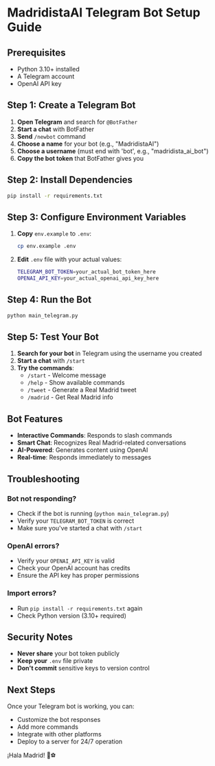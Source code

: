 # MadridistaAI Telegram Bot Setup Guide

## Prerequisites
- Python 3.10+ installed
- A Telegram account
- OpenAI API key

## Step 1: Create a Telegram Bot

1. **Open Telegram** and search for `@BotFather`
2. **Start a chat** with BotFather
3. **Send** `/newbot` command
4. **Choose a name** for your bot (e.g., "MadridistaAI")
5. **Choose a username** (must end with 'bot', e.g., "madridista_ai_bot")
6. **Copy the bot token** that BotFather gives you

## Step 2: Install Dependencies

```bash
pip install -r requirements.txt
```

## Step 3: Configure Environment Variables

1. **Copy** `env.example` to `.env`:
   ```bash
   cp env.example .env
   ```

2. **Edit** `.env` file with your actual values:
   ```bash
   TELEGRAM_BOT_TOKEN=your_actual_bot_token_here
   OPENAI_API_KEY=your_actual_openai_api_key_here
   ```

## Step 4: Run the Bot

```bash
python main_telegram.py
```

## Step 5: Test Your Bot

1. **Search for your bot** in Telegram using the username you created
2. **Start a chat** with `/start`
3. **Try the commands**:
   - `/start` - Welcome message
   - `/help` - Show available commands
   - `/tweet` - Generate a Real Madrid tweet
   - `/madrid` - Get Real Madrid info

## Bot Features

- **Interactive Commands**: Responds to slash commands
- **Smart Chat**: Recognizes Real Madrid-related conversations
- **AI-Powered**: Generates content using OpenAI
- **Real-time**: Responds immediately to messages

## Troubleshooting

### Bot not responding?
- Check if the bot is running (`python main_telegram.py`)
- Verify your `TELEGRAM_BOT_TOKEN` is correct
- Make sure you've started a chat with `/start`

### OpenAI errors?
- Verify your `OPENAI_API_KEY` is valid
- Check your OpenAI account has credits
- Ensure the API key has proper permissions

### Import errors?
- Run `pip install -r requirements.txt` again
- Check Python version (3.10+ required)

## Security Notes

- **Never share** your bot token publicly
- **Keep your** `.env` file private
- **Don't commit** sensitive keys to version control

## Next Steps

Once your Telegram bot is working, you can:
- Customize the bot responses
- Add more commands
- Integrate with other platforms
- Deploy to a server for 24/7 operation

¡Hala Madrid! 🤍⚽
